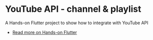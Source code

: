 # YouTube API - channel & playlist

A Hands-on Flutter project to show how to integrate with YouTube API

- [Read more on Hands-on Flutter](https://handsonflutter.com/post/youtube-api-channel-and-playlists-part-1-of-2)